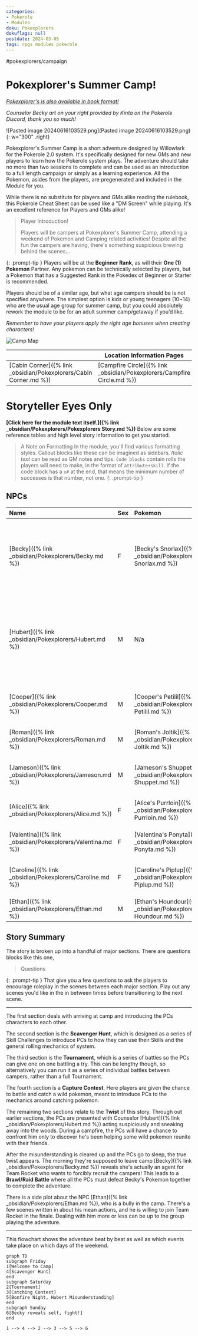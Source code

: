 ```yaml
---
categories:
- Pokerole
- Modules
doku: Pokexplorers
dokuflags: null
postdate: 2024-03-05
tags: rpgs modules pokerole
---
```


#pokexplorers/campaign

# Pokexplorer's Summer Camp!

*[Pokexplorer's is also available in book format!](http://127.0.0.1:4000/obsidian/pokexplorers.pdf)*

*Counselor Becky art on your right provided by Kinta on the Pokerole Discord, thank you so much!*

![Pasted image 20240616103529.png](Pasted image 20240616103529.png){: w="300" .right}

Pokexplorer's Summer Camp is a short adventure designed by Willowlark for the Pokerole 2.0 system. It's specifically designed for new GMs and new players to learn how the Pokerole system plays. The adventure should take no more than two sessions to complete and can be used as an introduction to a full length campaign or simply as a learning experience. All the Pokemon, asides from the players, are pregenerated and included in the Module for you.

While there is no substitute for players and GMs alike reading the rulebook, this Pokerole Cheat Sheet can be used like a "DM Screen" while playing. It's an excellent reference for Players and GMs alike!

> Player Introduction!
> 
> Players will be campers at Pokexplorer's Summer Camp, attending a weekend of Pokemon and Camping related activities! Despite all the fun the campers are having, there's something suspicious brewing behind the scenes... 
> 
{: .prompt-tip }
Players will be at the **Beginner Rank**, as will their **One (1) Pokemon** Partner. Any pokemon can be technically selected by players, but a Pokemon that has a Suggested Rank in the Pokedex of Beginner or Starter is recommended. 

Players should be of a similar age, but what age campers should be is not specified anywhere. The simplest option is kids or young teenagers (10~14) who are the usual age group for summer camp, but you could absolutely rework the module to be for an adult summer camp/getaway if you’d like. 

*Remember to have your players apply the right age bonuses when creating characters!*

![Camp Map](https://i.imgur.com/xNrPwkK.jpg)

|                  | Location Information Pages |                     |
| ---------------- | -------------------------- | ------------------- |
| [Cabin Corner]({% link _obsidian/Pokexplorers/Cabin Corner.md %}) | [Campfire Circle]({% link _obsidian/Pokexplorers/Campfire Circle.md %})        | [Combat Clearing]({% link _obsidian/Pokexplorers/Combat Clearing.md %}) | 

# Storyteller Eyes Only

**[Click here for the module text itself.]({% link _obsidian/Pokexplorers/Pokexplorers Story.md %})**
Below are some reference tables and high level story information to get you started.

> A Note on Formatting
> In the module, you'll find various formatting styles. Callout blocks like these can be imagined as sidebars. *Italic text* can be read as GM notes and tips. `Code blocks` contain rolls the players will need to make, in the format of `attribute+skill`. If the code block has a `x#` at the end, that means the minimum number of successes is that number, not one. 
{: .prompt-tip }
## NPCs

| Name          | Sex | Pokemon                | Notes                                                                                                                     |
|:------------- |:--- |:---------------------- |:------------------------------------------------------------------------------------------------------------------------- |
| [Becky]({% link _obsidian/Pokexplorers/Becky.md %})     | F   | [Becky's Snorlax]({% link _obsidian/Pokexplorers/Becky's Snorlax.md %})    | A Peppy, high energy girl whose one of the camp counsolers, and secretly a Team Rocket Recuruiter!                        |
| [Hubert]({% link _obsidian/Pokexplorers/Hubert.md %})    | M   | N/a                    | A quiet and reserved camp counselor with bangs in his face. Acts suspiciously, but he's just shy and actually quiet sweet |
| [Cooper]({% link _obsidian/Pokexplorers/Cooper.md %})    | M   | [Cooper's Petilil]({% link _obsidian/Pokexplorers/Cooper's Petilil.md %})   | The Mom Friend, Sweet and easy to get along with                                                                          |
| [Roman]({% link _obsidian/Pokexplorers/Roman.md %})     | M   | [Roman's Joltik]({% link _obsidian/Pokexplorers/Roman's Joltik.md %})     | Geeky, Woodsy, likes Bugs, little chaotic                                                                                 |
| [Jameson]({% link _obsidian/Pokexplorers/Jameson.md %})   | M   | [Jameson's Shuppet]({% link _obsidian/Pokexplorers/Jameson's Shuppet.md %})  | Here entirely to tell scary stories, loves scary things                                                                   |
| [Alice]({% link _obsidian/Pokexplorers/Alice.md %})     | F   | [Alice's Purrloin]({% link _obsidian/Pokexplorers/Alice's Purrloin.md %})   | Track Star, this is her break from sports                                                                                 |
| [Valentina]({% link _obsidian/Pokexplorers/Valentina.md %}) | F   | [Valentina's Ponyta]({% link _obsidian/Pokexplorers/Valentina's Ponyta.md %}) | Feminine AF, likes baking, most excited for cooking                                                                       |
| [Caroline]({% link _obsidian/Pokexplorers/Caroline.md %})  | F   | [Caroline's Piplup]({% link _obsidian/Pokexplorers/Caroline's Piplup.md %})  | Rich girl, too much baggage, not mean but awkward                                                                         |
| [Ethan]({% link _obsidian/Pokexplorers/Ethan.md %})     | M   | [Ethan's Houndour]({% link _obsidian/Pokexplorers/Ethan's Houndour.md %})   | Stocky boy, rude and mean                                                                                                 |

## Story Summary

The story is broken up into a handful of major sections. There are questions blocks like this one,

> Questions
> 
> 
{: .prompt-tip }
That give you a few questions to ask the players to encourage roleplay in the scenes between each major section. Play out any scenes you'd like in the in between times before transitioning to the next scene. 

---

The first section deals with arriving at camp and introducing the PCs characters to each other.

The second section is the **Scavenger Hunt**, which is designed as a series of Skill Challenges to introduce PCs to how they can use their Skills and the general rolling mechanics of system.

The third section is the **Tournament**, which is a series of battles so the PCs can give one on one battling a try. This can be lengthy though, so alternatively you can run it as a series of individual battles between campers, rather than a full Tournament.

The fourth section is a **Capture Contest**. Here players are given the chance to battle and catch a wild pokemon, meant to introduce PCs to the mechanics around catching pokemon. 

The remaining two sections relate to the **Twist** of this story. Through out earlier sections, the PCs are presented with Counselor [Hubert]({% link _obsidian/Pokexplorers/Hubert.md %}) acting suspiciously and sneaking away into the woods. During a campfire, the PCs will have a chance to confront him only to discover he's been helping some wild pokemon reunite with their friends.

After the misunderstanding is cleared up and the PCs go to sleep, the true twist appears. The morning they're supposed to leave camp [Becky]({% link _obsidian/Pokexplorers/Becky.md %}) reveals she's actually an agent for Team Rocket who wants to forcibly recruit the campers! This leads to a **Brawl/Raid Battle** where all the PCs must defeat Becky's Pokemon together to complete the adventure.

There is a side plot about the NPC [Ethan]({% link _obsidian/Pokexplorers/Ethan.md %}), who is a bully in the camp. There's a few scenes written in about his mean actions, and he is willing to join Team Rocket in the finale. Dealing with him more or less can be up to the group playing the adventure. 

---

This flowchart shows the adventure beat by beat as well as which events take place on which days of the weekend.

```mermaid
graph TD
subgraph Friday
1[Welcome to Camp]
4[Scavenger Hunt]
end
subgraph Saturday
2[Tournament]
3[Catching Contest]
5[Bonfire Night, Hubert Misunderstanding]
end
subgraph Sunday
6[Becky reveals self, fight!]
end

1 --> 4 --> 2 --> 3 --> 5 --> 6

```